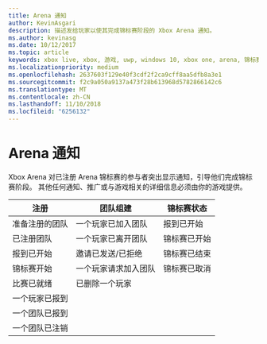 ```yaml
---
title: Arena 通知
author: KevinAsgari
description: 描述发给玩家以使其完成锦标赛阶段的 Xbox Arena 通知。
ms.author: kevinasg
ms.date: 10/12/2017
ms.topic: article
keywords: xbox live, xbox, 游戏, uwp, windows 10, xbox one, arena, 锦标赛, ux
ms.localizationpriority: medium
ms.openlocfilehash: 2637603f129e40f3cdf2f2ca9cff8aa5dfb8a3e1
ms.sourcegitcommit: f2c9a050a9137a473f28b613968d5782866142c6
ms.translationtype: MT
ms.contentlocale: zh-CN
ms.lasthandoff: 11/10/2018
ms.locfileid: "6256132"
---
```

# <a name="arena-notifications"></a>Arena 通知

Xbox Arena 对已注册 Arena 锦标赛的参与者突出显示通知，引导他们完成锦标赛阶段。 其他任何通知、推广或与游戏相关的详细信息必须由你的游戏提供。

注册 | 团队组建 | 锦标赛状态
--- | --- | ---
准备注册的团队 | 一个玩家已加入团队 | 报到已开始
已注册团队 | 一个玩家已离开团队 | 锦标赛已开始
报到已开始 | 邀请已发送/已拒绝 | 锦标赛已结束
锦标赛开始 | 一个玩家请求加入团队 | 锦标赛已取消
比赛已就绪 | 已删除一个玩家 |
一个玩家已报到 | |
一个团队已报到 | |
一个团队已注销 | |
